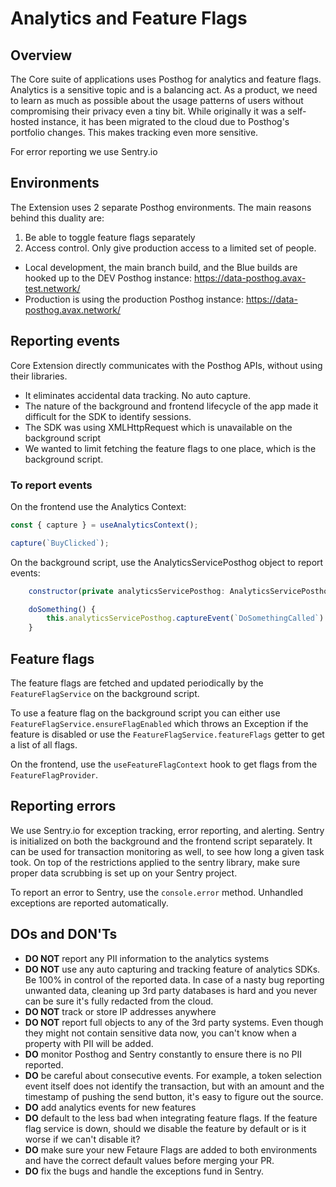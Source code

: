 # Analytics and Feature Flags

## Overview

The Core suite of applications uses Posthog for analytics and feature flags.
Analytics is a sensitive topic and is a balancing act. As a product, we need to learn as much as possible about the usage patterns of users without compromising their privacy even a tiny bit.
While originally it was a self-hosted instance, it has been migrated to the cloud due to Posthog's portfolio changes. This makes tracking even more sensitive.

For error reporting we use Sentry.io

## Environments

The Extension uses 2 separate Posthog environments. The main reasons behind this duality are:

1. Be able to toggle feature flags separately
2. Access control. Only give production access to a limited set of people.

- Local development, the main branch build, and the Blue builds are hooked up to the DEV Posthog instance: https://data-posthog.avax-test.network/
- Production is using the production Posthog instance: https://data-posthog.avax.network/

## Reporting events

Core Extension directly communicates with the Posthog APIs, without using their libraries.

- It eliminates accidental data tracking. No auto capture.
- The nature of the background and frontend lifecycle of the app made it difficult for the SDK to identify sessions.
- The SDK was using XMLHttpRequest which is unavailable on the background script
- We wanted to limit fetching the feature flags to one place, which is the background script.

### To report events

On the frontend use the Analytics Context:

```js
const { capture } = useAnalyticsContext();

capture(`BuyClicked`);
```

On the background script, use the AnalyticsServicePosthog object to report events:

```js
    constructor(private analyticsServicePosthog: AnalyticsServicePosthog) {}

    doSomething() {
        this.analyticsServicePosthog.captureEvent(`DoSomethingCalled`)
    }
```

## Feature flags

The feature flags are fetched and updated periodically by the `FeatureFlagService` on the background script.

To use a feature flag on the background script you can either use `FeatureFlagService.ensureFlagEnabled` which throws an Exception if the feature is disabled or use the `FeatureFlagService.featureFlags` getter to get a list of all flags.

On the frontend, use the `useFeatureFlagContext` hook to get flags from the `FeatureFlagProvider`.

## Reporting errors

We use Sentry.io for exception tracking, error reporting, and alerting. Sentry is initialized on both the background and the frontend script separately.
It can be used for transaction monitoring as well, to see how long a given task took.
On top of the restrictions applied to the sentry library, make sure proper data scrubbing is set up on your Sentry project.

To report an error to Sentry, use the `console.error` method. Unhandled exceptions are reported automatically.

## DOs and DON'Ts

- **DO NOT** report any PII information to the analytics systems
- **DO NOT** use any auto capturing and tracking feature of analytics SDKs. Be 100% in control of the reported data. In case of a nasty bug reporting unwanted data, cleaning up 3rd party databases is hard and you never can be sure it's fully redacted from the cloud.
- **DO NOT** track or store IP addresses anywhere
- **DO NOT** report full objects to any of the 3rd party systems. Even though they might not contain sensitive data now, you can't know when a property with PII will be added.
- **DO** monitor Posthog and Sentry constantly to ensure there is no PII reported.
- **DO** be careful about consecutive events. For example, a token selection event itself does not identify the transaction, but with an amount and the timestamp of pushing the send button, it's easy to figure out the source.
- **DO** add analytics events for new features
- **DO** default to the less bad when integrating feature flags. If the feature flag service is down, should we disable the feature by default or is it worse if we can't disable it?
- **DO** make sure your new Fetaure Flags are added to both environments and have the correct default values before merging your PR.
- **DO** fix the bugs and handle the exceptions fund in Sentry.
